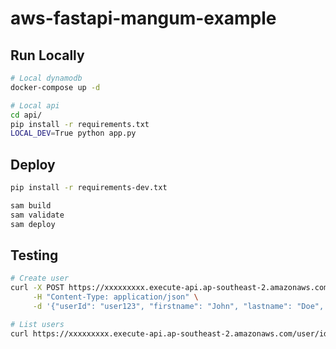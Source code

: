 # aws-fastapi-mangum-example

## Run Locally

```bash
# Local dynamodb
docker-compose up -d

# Local api
cd api/
pip install -r requirements.txt
LOCAL_DEV=True python app.py
```

## Deploy

```bash
pip install -r requirements-dev.txt

sam build
sam validate
sam deploy
```

## Testing

```bash
# Create user
curl -X POST https://xxxxxxxxx.execute-api.ap-southeast-2.amazonaws.com/user/ids \
     -H "Content-Type: application/json" \
     -d '{"userId": "user123", "firstname": "John", "lastname": "Doe", "age": 30}'

# List users
curl https://xxxxxxxxx.execute-api.ap-southeast-2.amazonaws.com/user/ids
```